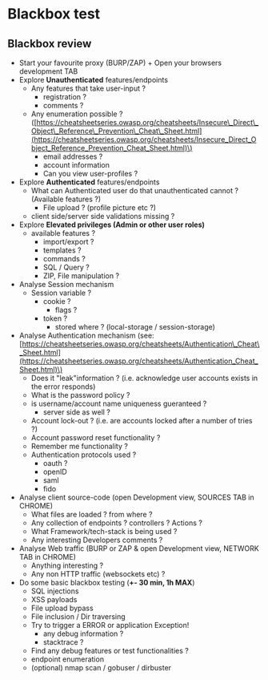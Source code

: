 # Blackbox test

## Blackbox review

* Start your favourite proxy \(BURP/ZAP\) + Open your browsers development TAB
* Explore **Unauthenticated** features/endpoints
  * Any features that take user-input ?
    * registration ?
    * comments ?
  * Any enumeration possible ? \([https://cheatsheetseries.owasp.org/cheatsheets/Insecure\_Direct\_Object\_Reference\_Prevention\_Cheat\_Sheet.html](https://cheatsheetseries.owasp.org/cheatsheets/Insecure_Direct_Object_Reference_Prevention_Cheat_Sheet.html)\)
    * email addresses ?
    * account information
    * Can you view user-profiles ?
* Explore **Authenticated** features/endpoints
  * What can Authenticated user do that unauthenticated cannot ? \(Available features ?\)
    * File upload ? \(profile picture etc ?\)
  * client side/server side validations missing ?
* Explore **Elevated privileges \(Admin or other user roles\)**
  * available features ?
    * import/export ?
    * templates ?
    * commands ?
    * SQL / Query ?
    * ZIP, File manipulation ?
* Analyse Session mechanism
  * Session variable ?
    * cookie ?
      * flags ?
    * token ?
      * stored where ? \(local-storage / session-storage\)
* Analyse Authentication mechanism \(see: [https://cheatsheetseries.owasp.org/cheatsheets/Authentication\_Cheat\_Sheet.html](https://cheatsheetseries.owasp.org/cheatsheets/Authentication_Cheat_Sheet.html)\)
  * Does it "leak"information ? \(i.e. acknowledge user accounts exists in the error responds\)
  * What is the password policy ?
  * is username/account name uniqueness gueranteed ?
    * server side as well ?
  * Account lock-out ? \(i.e. are accounts locked after a number of tries ?\)
  * Account password reset functionality ?
  * Remember me functionality ?
  * Authentication protocols used ?
    * oauth ?
    * openID
    * saml
    * fido
* Analyse client source-code \(open Development view, SOURCES TAB in CHROME\)
  * What files are loaded ? from where ?
  * Any collection of endpoints ?  controllers ? Actions ?
  * What Framework/tech-stack is being used ?
  * Any interesting Developers comments ?
* Analyse Web traffic \(BURP or ZAP & open Development view, NETWORK TAB in CHROME\)
  * Anything interesting ?
  * Any non HTTP traffic \(websockets etc\) ?
* Do some basic blackbox testing \(**+- 30 min, 1h MAX**\)
  * SQL injections
  * XSS payloads
  * File upload bypass
  * File inclusion / Dir traversing
  * Try to trigger a ERROR or application Exception!
    * any debug information ?
    * stacktrace ?
  * Find any debug features  or test functionalities ?
  * endpoint enumeration
  * \(optional\) nmap scan / gobuser / dirbuster 

